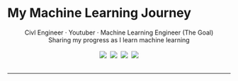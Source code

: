# My Machine Learning Journey

<div align="center">
Civl Engineer · Youtuber · Machine Learning Engineer (The Goal)
    <br>
    Sharing my progress as I learn machine learning
     <br>
</div>

<br>

<div align="center">
    <a target="_blank" href="https://github.com/barbaraaboagye/My-MachineLearning-Journey"><img src="https://img.shields.io/github/last-commit/barbaraaboagye/My-MachineLearning-Journey"></a>&nbsp;
      <a target="_blank" href="https://www.youtube.com/channel/UCEYKFq7ZEg81GYxpzNqYZ4)"><img src="https://img.shields.io/youtube/channel/subscribers/UCEYKFq7ZEg81GYxpzNqYZ4Q?style=social"></a>&nbsp;
    <a target="_blank" href="https://fr.linkedin.com/in/barbara-aboagye-233ba8133"><img src="https://img.shields.io/badge/style--5eba00.svg?label=LinkedIn&logo=linkedin&style=social"></a>&nbsp;
    <a target="_blank" href="https://twitter.com/awesome_ama"><img src="https://img.shields.io/twitter/follow/awesome_ama?style=social"></a>
    <br>
</div>

<br>
<hr>
